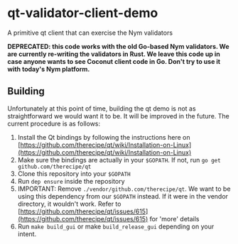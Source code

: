 # qt-validator-client-demo
A primitive qt client that can exercise the Nym validators

**DEPRECATED: this code works with the old Go-based Nym validators. We are currently re-writing the validators in Rust. We leave this code up in case anyone wants to see Coconut client code in Go. Don't try to use it with today's Nym platform.**

## Building

Unfortunately at this point of time, building the qt demo is not as straightforward we would want it to be. It will be improved in the future. The current procedure is as follows:

1. Install the Qt bindings by following the instructions here on [https://github.com/therecipe/qt/wiki/Installation-on-Linux](https://github.com/therecipe/qt/wiki/Installation-on-Linux)
2. Make sure the bindings are actually in your `$GOPATH`. If not, run `go get github.com/therecipe/qt`
3. Clone this repository into your `$GOPATH`
4. Run `dep ensure` inside the repository
5. IMPORTANT: Remove `./vendor/github.com/therecipe/qt`. We want to be using this dependency from our `$GOPATH` instead. If it were in the vendor directory, it wouldn't work. Refer to [https://github.com/therecipe/qt/issues/615](https://github.com/therecipe/qt/issues/615) for 'more' details
6. Run `make build_gui` or make `build_release_gui` depending on your intent. 
